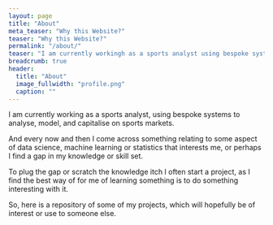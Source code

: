 ```yaml
---
layout: page
title: "About"
meta_teaser: "Why this Website?"
teaser: "Why this Website?"
permalink: "/about/"
teaser: "I am currently workingh as a sports analyst using bespoke systems to analyse, model, and capitalise on sports markets"
breadcrumb: true
header:
  title: "About"
  image_fullwidth: "profile.png"
  caption: ""
---
```


I am currently working as a sports analyst, using bespoke systems to analyse, model, and capitalise on sports markets.

And every now and then I come across something relating to some aspect of data science, machine learning or statistics that interests me, or perhaps I find a gap in my knowledge or skill set.

To plug the gap or scratch the knowledge itch I often start a project, as I find the best way of for me of learning something is to do something interesting with it.

So, here is a repository of some of my projects, which will hopefully be of interest or use to someone else.